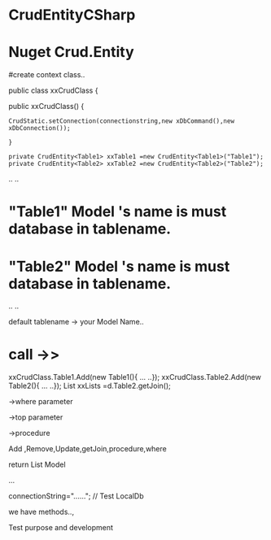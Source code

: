 # CrudEntityCSharp

# Nuget Crud.Entity

#create context class.. 

public class xxCrudClass 
{

  public xxCrudClass()
  	{
   
	CrudStatic.setConnection(connectionstring,new xDbCommand(),new xDbConnection());

	}
	
   	private CrudEntity<Table1> xxTable1 =new CrudEntity<Table1>("Table1");
	private CrudEntity<Table2> xxTable2 =new CrudEntity<Table2>("Table2");
	
..
..

# "Table1" Model 's name is must database in tablename.
# "Table2" Model 's name is must database in tablename.
..
..

default tablename -> your Model Name..

# call ->>

xxCrudClass.Table1.Add(new Table1(){ ... ..});
xxCrudClass.Table2.Add(new Table2(){ ... ..});
List<Table2> xxLists =d.Table2.getJoin<Table1>();

->where parameter

->top parameter

->procedure

Add ,Remove,Update,getJoin,procedure,where

return List Model 


...


connectionString="......"; // Test LocalDb

we have methods..,


Test purpose and development


